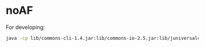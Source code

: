 # noAF

For developing:

````bash
java -cp lib/commons-cli-1.4.jar:lib/commons-io-2.5.jar:lib/juniversalchardet-1.0.3.jar:bin noaf.CmdNoaf -s -e 'load("js/noaf.js");'
````